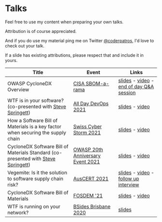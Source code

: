 # Talks

Feel free to use my content when preparing your own talks.

Attribution is of course appreciated.

And if you do use my material ping me on Twitter [@coderpatros](https://twitter.com/coderpatros), I'd love to check out your talk.

If a slide has existing attributions, please respect that and include it in yours.

Title | Event | Links
--- | --- | ---
OWASP CycloneDX Overview | [CISA SBOM-a-rama](https://www.cisa.gov/cisa-sbom-rama) | [slides](CISA%20SBOM-a-rama%20-%20OWASP%20CycloneDX%20Overview.pdf) - [video](https://youtu.be/aKEpHMVusjM?t=6132) - [end of day Q&A session](https://youtu.be/aKEpHMVusjM?t=9563)
WTF is in your software? (co-presented with [Steve Springett](https://github.com/stevespringett)) | [All Day DevOps 2021](https://www.alldaydevops.com/) | [slides](All%20Day%20DevOps%202021%20-%20WTF%20is%20in%20your%20software.pdf) - [video](https://play.vidyard.com/nW76zidmn61HaN95uxAaTN?)
How a Software Bill of Materials is a key factor when securing the supply chain | [Swiss Cyber Storm 2021](https://www.swisscyberstorm.com/) | [slides](Swiss%20Cyber%20Storm%202021%20How%20a%20Software%20Bill%20of%20Materials%20is%20a%20key%20factor%20when%20securing%20the%20supply%20chain.pdf) - [video](https://www.youtube.com/watch?v=zQmtdV-4ZiQ&list=PLpSWQuopCAzJ2OKWf1qbeDQkYJClZj7XQ&index=8)
CycloneDX Software Bill of Materials Standard (co-presented with [Steve Springett](https://github.com/stevespringett)) | [OWASP 20th Anniversary Event 2021](https://owasp.org/) | [slides](OWASP%2020th%20Anniversary%20-%20CycloneDX%20Software%20Bill%20of%20Materials%20Standard.pdf) - [video](https://youtu.be/BFLHqO-2Kpo?t=6608)
Vegemite: Is it the solution to software supply chain risk? | [AusCERT 2021](https://conference.auscert.org.au/) | [slides](AusCERT%202021%20Vegemite%20-%20Is%20it%20the%20solution%20to%20software%20supply%20chain%20risk.pdf) - [video](https://youtu.be/6rPn_wziuG4?t=155) - [follow up interview](https://www.databreachtoday.com/supply-chain-role-software-bills-materials-a-16723)
CycloneDX Software Bill of Materials | [FOSDEM '21](https://fosdem.org/) | [slides](FOSDEM%202021%20CycloneDX%20Software%20Bill%20of%20Materials.pdf) - [video](https://video.fosdem.org/2021/D.composition/sca_cyclone_sbom.mp4)
WTF is running on your network? | [BSides Brisbane 2020](https://bsidesbrisbane.com/) | [slides](BSides%20Brisbane%202020%20-%20WTF%20is%20running%20on%20your%20network.pdf)
